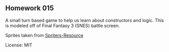 ## Homework 015
A small turn based game to help us learn about constructors and logic.
This is modeled off of Final Fantasy 3 (SNES) battle screen.

Sprites taken from [Spriters-Resource](http://www.spriters-resource.com/snes/ff6/)

License: MIT
